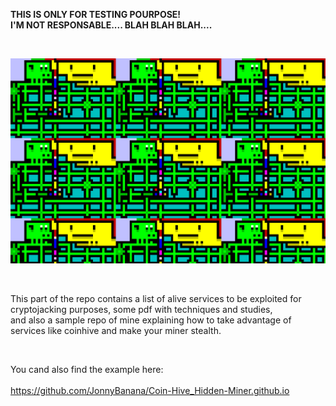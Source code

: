 <b>THIS IS ONLY FOR TESTING POURPOSE!</b><BR>
<b>I'M NOT RESPONSABLE.... BLAH BLAH BLAH....</b>


<BR>
  
 

![Alt text](https://raw.githubusercontent.com/JonnyBanana/Mining_Stuff/main/Cryptojacking/Banana_Coinhive_Silent_Cryptojacker.png)


</BR>


This part of the repo contains a list of alive services to be exploited for cryptojacking purposes, some pdf with techniques and studies, <BR>
and also a sample repo of mine explaining how to take advantage of services like coinhive and make your miner stealth. 
  
<BR>
  
You cand also find the example here:<BR>  
https://github.com/JonnyBanana/Coin-Hive_Hidden-Miner.github.io
